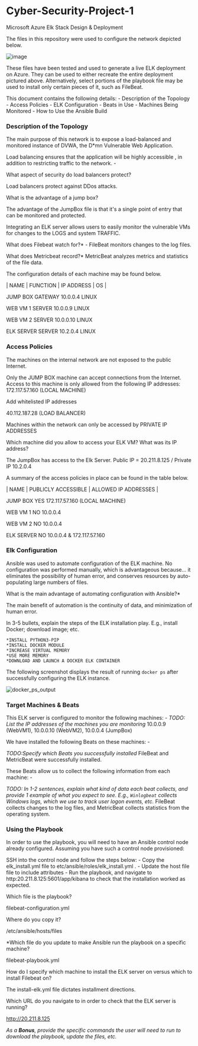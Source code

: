 # Cyber-Security-Project-1
Microsoft Azure Elk Stack Design &amp; Deployment

The files in this repository were used to configure the network depicted
below.

![image](https://user-images.githubusercontent.com/99157857/154829697-4c7e2bf9-6a16-4651-9d17-14c3407534a7.png)











These files have been tested and used to generate a live ELK deployment
on Azure. They can be used to either recreate the entire deployment
pictured above. Alternatively, select portions of the playbook file
may be used to install only certain pieces of it, such as FileBeat.















This document contains the following details: - Description of the
Topology - Access Policies - ELK Configuration - Beats in Use - Machines
Being Monitored - How to Use the Ansible Build

### Description of the Topology

The main purpose of this network is to expose a load-balanced and
monitored instance of DVWA, the D\*mn Vulnerable Web Application.


Load balancing ensures that the application will be highly accessible ,
in addition to restricting traffic to the network. - 







What aspect of security do load balancers protect? 

Load balancers protect against DDos attacks. 





What is the advantage of a jump box?

The advantage of the JumpBox file is that it's a single point of entry that can be monitored and protected. 


 


Integrating an ELK server allows users to easily monitor the vulnerable
VMs for changes to the  LOGS  and system TRAFFIC.





What does Filebeat watch for?* - FileBeat monitors changes to the log files. 


What does Metricbeat record?* MetricBeat analyzes metrics and statistics of the file data. 



The configuration details of each machine may be found below. 

| NAME    |   FUNCTION |  IP ADDRESS |  OS |   

 JUMP BOX     GATEWAY     10.0.0.4     LINUX  

 WEB VM 1     SERVER      10.0.0.9     LINUX 

 WEB VM 2     SERVER      10.0.0.10    LINUX 

 ELK SERVER   SERVER      10.2.0.4     LINUX 



### Access Policies

The machines on the internal network are not exposed to the public
Internet.

Only the JUMP BOX machine can accept connections from the Internet.
Access to this machine is only allowed from the following IP addresses: 172.117.57.160 (LOCAL MACHINE)


Add whitelisted IP addresses

40.112.187.28 (LOAD BALANCER)

Machines within the network can only be accessed by PRIVATE IP ADDRESSES


Which machine did you allow to access your ELK VM? What was its IP
address?

The JumpBox has access to the Elk Server. Public IP = 20.211.8.125 / Private IP 10.2.0.4


A summary of the access policies in place can be found in the table
below.


 | NAME    |  PUBLICLY ACCESSIBLE    |    ALLOWED IP ADDRESSES  | 
    
  JUMP BOX        YES                   172.117.57.160 (LOCAL MACHINE)  

  WEB VM 1         NO                   10.0.0.4

  WEB VM 2         NO                   10.0.0.4

  ELK SERVER       NO                   10.0.0.4 & 172.117.57.160 


               
 
                      
                                   

### Elk Configuration

Ansible was used to automate configuration of the ELK machine. No
configuration was performed manually, which is advantageous because... it eliminates the possibility of human error, and conserves resources by auto-populating large numbers of files.   


What is the main advantage of automating configuration with Ansible?* 

The main benefit of automation is the continuity of data, and minimization of human error.

In 3-5 bullets,
explain the steps of the ELK installation play. E.g., install Docker;
download image; etc.

	*INSTALL PYTHON3-PIP
  	*INSTALL DOCKER MODULE
	*INCREASE VIRTUAL MEMORY
	*USE MORE MEMORY
	*DOWNLOAD AND LAUNCH A DOCKER ELK CONTAINER








The following screenshot displays the result of running `docker ps`
after successfully configuring the ELK instance.


![docker_ps_output](https://user-images.githubusercontent.com/99157857/154832666-e6c2dd4a-d876-45a7-9d92-9efffe9f28c1.png)






### Target Machines & Beats

This ELK server is configured to monitor the following machines: -
*TODO: List the IP addresses of the machines you are monitoring* 10.0.0.9 (WebVM1), 10.0.0.10 (WebVM2), 10.0.0.4 (JumpBox)




We have installed the following Beats on these machines: - 

*TODO:Specify which Beats you successfully installed* FileBeat and MetricBeat were successfully installed.

These Beats allow us to collect the following information from each
machine: - 


*TODO: In 1-2 sentences, explain what kind of data each beat
collects, and provide 1 example of what you expect to see. E.g.,
`Winlogbeat` collects Windows logs, which we use to track user logon
events, etc.*    FileBeat collects changes to the log files, and MetricBeat collects statistics from the operating system.   



### Using the Playbook

In order to use the playbook, you will need to have an Ansible control
node already configured. Assuming you have such a control node
provisioned:

SSH into the control node and follow the steps below: - Copy the
elk_install.yml file to etc/ansible/roles/elk_install.yml . - Update the host file file to
include attributes - Run the playbook, and navigate to http:20.211.8.125:5601/app/kibana to check that
the installation worked as expected.

Which file is the playbook? 

filebeat-configuration.yml 


Where do you copy it? 

/etc/ansible/hosts/files


*Which file do you update
to make Ansible run the playbook on a specific machine? 

filebeat-playbook.yml 






How do I specify
which machine to install the ELK server on versus which to install
Filebeat on?

The install-elk.yml file dictates installment directions. 



Which URL do you navigate to in order to check that
the ELK server is running? 

http://20.211.8.125 


*As a **Bonus**, provide the specific commands the user will need to run
to download the playbook, update the files, etc.*
